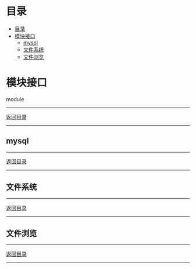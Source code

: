 # 目录
<!-- TOC -->

- [目录](#目录)
- [模块接口](#模块接口)
    - [mysql](#mysql)
    - [文件系统](#文件系统)
    - [文件浏览](#文件浏览)

<!-- /TOC -->

# 模块接口
module

---
[返回目录](#目录)

---
## mysql
---
[返回目录](#目录)

---
## 文件系统
---
[返回目录](#目录)

---
## 文件浏览
---
[返回目录](#目录)

---